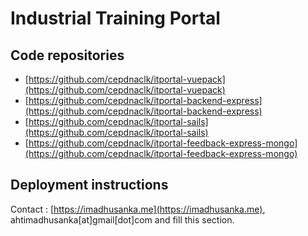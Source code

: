 # Industrial Training Portal

## Code repositories

* [https://github.com/cepdnaclk/itportal-vuepack](https://github.com/cepdnaclk/itportal-vuepack)
* [https://github.com/cepdnaclk/itportal-backend-express](https://github.com/cepdnaclk/itportal-backend-express)
* [https://github.com/cepdnaclk/itportal-sails](https://github.com/cepdnaclk/itportal-sails)
* [https://github.com/cepdnaclk/itportal-feedback-express-mongo](https://github.com/cepdnaclk/itportal-feedback-express-mongo)

## Deployment instructions

Contact : [https://imadhusanka.me](https://imadhusanka.me), ahtimadhusanka[at]gmail[dot]com and fill this section.